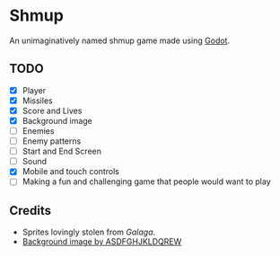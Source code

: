 # Shmup

An unimaginatively named shmup game made using [Godot][godot].

## TODO
- [x] Player
- [x] Missiles
- [X] Score and Lives
- [X] Background image
- [ ] Enemies
- [ ] Enemy patterns
- [ ] Start and End Screen
- [ ] Sound
- [x] Mobile and touch controls
- [ ] Making a fun and challenging game that people would want to play

## Credits
- Sprites lovingly stolen from *Galaga*.
- [Background image by ASDFGHJKLDQREW][bg]

[godot]: https://godotengine.org/
[bg]: https://www.deviantart.com/asdfghjkldqrew/art/Space-743777252
